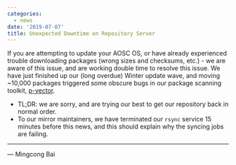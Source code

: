 ```yaml
---
categories:
  - news
date: '2019-07-07'
title: Unexpected Downtime on Repository Server
---
```



If you are attempting to update your AOSC OS, or have already experienced trouble downloading packages (wrong sizes and checksums, etc.) - we are aware of this issue, and are working double time to resolve this issue. We have just finished up our (long overdue) Winter update wave, and moving ~10,000 packages triggered some obscure bugs in our package scanning toolkit, [p-vector](https://github.com/AOSC-Dev/p-vector).

- TL;DR: we are sorry, and are trying our best to get our repository back in normal order.
- To our mirror maintainers, we have terminated our `rsync` service 15 minutes before this news, and this should explain why the syncing jobs are failing.

----

— Mingcong Bai